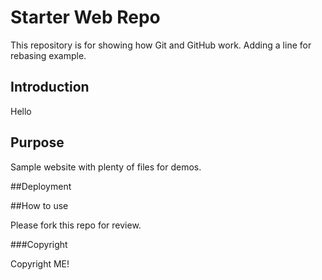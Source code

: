 # Starter Web Repo

This repository is for showing how Git and GitHub work. Adding a line for rebasing example.

## Introduction

Hello

## Purpose

Sample website with plenty of files for demos.

##Deployment


##How to use

Please fork this repo for review.

###Copyright

Copyright ME!